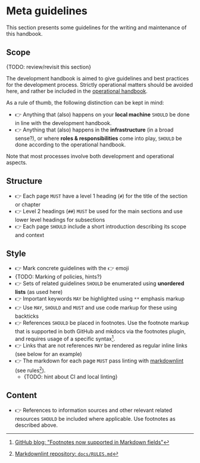 # Meta guidelines

This section presents some guidelines for the writing and maintenance
of this handbook.

## Scope

{TODO: review/revisit this section}

The development handbook is aimed to give guidelines and best practices for the
development process. Strictly operational matters should be avoided
here, and rather be included in the [operational handbook](https://clarin-eric.github.io/handbook-operations/).

As a rule of thumb, the following distinction can be kept in mind:

* 👉 Anything that (also) happens on your **local machine** `SHOULD` be done in
  line with the development handbook.
* 👉 Anything that (also) happens in the **infrastructure** (in a broad sense?),
  or where **roles & responsibilities** come into play,
  `SHOULD` be done according to the operational handbook.

Note that most processes involve both development and operational aspects.

## Structure

* 👉 Each page `MUST` have a level 1 heading (`#`) for the title of the section
  or chapter
* 👉 Level 2 headings (`##`) `MUST` be used for the main sections and use lower
  level headings for subsections
* 👉 Each page `SHOULD` include a short introduction describing its scope and context

## Style

* 👉 Mark concrete guidelines with the 👉 emoji
* {TODO: Marking of policies, hints?}
* 👉 Sets of related guidelines `SHOULD` be enumerated using **unordered lists**
  (as used here)
* 👉 Important keywords `MAY` be highlighted using `**` emphasis markup
* 👉 Use `MAY`, `SHOULD` and `MUST` and use code markup for these using backticks
* 👉 References `SHOULD` be placed in footnotes. Use the footnote markup that is
  supported in both GitHub and mkdocs via the footnotes plugin, and requires usage
  of a specific syntax[^FOOTNOTES].
* 👉 Links that are not references `MAY` be rendered as regular inline links (see
  below for an example)
* 👉 The markdown for each page `MUST` pass linting with
  [markdownlint](https://github.com/markdownlint/markdownlint) (see rules[^RULES]).
    * {TODO: hint about CI and local linting}

## Content

* 👉 References to information sources and other relevant related resources `SHOULD`
  be included where applicable. Use footnotes as described above.

[^FOOTNOTES]: [GitHub blog: "Footnotes now supported in Markdown fields"](https://github.blog/changelog/2021-09-30-footnotes-now-supported-in-markdown-fields/)
[^RULES]: [Markdownlint repository: `docs/RULES.md`](https://github.com/markdownlint/markdownlint/blob/main/docs/RULES.md)
